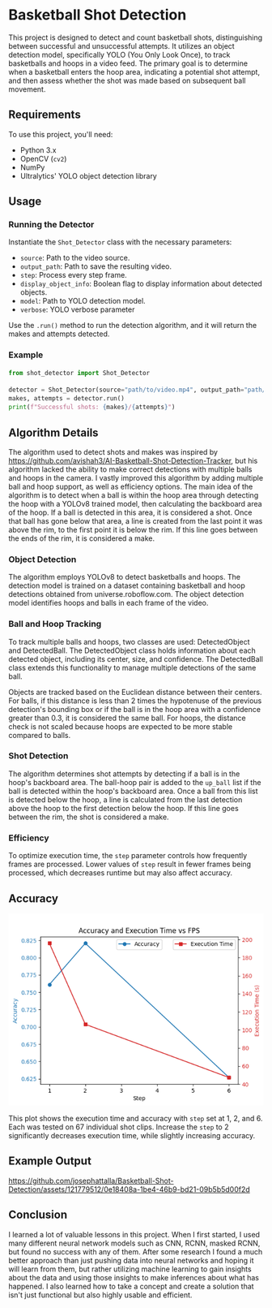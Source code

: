 # Basketball Shot Detection

This project is designed to detect and count basketball shots, distinguishing between successful and unsuccessful attempts. It utilizes an object detection model, specifically YOLO (You Only Look Once), to track basketballs and hoops in a video feed. The primary goal is to determine when a basketball enters the hoop area, indicating a potential shot attempt, and then assess whether the shot was made based on subsequent ball movement.

## Requirements

To use this project, you'll need:

- Python 3.x
- OpenCV (`cv2`)
- NumPy
- Ultralytics' YOLO object detection library

## Usage

### Running the Detector

Instantiate the `Shot_Detector` class with the necessary parameters:

- `source`: Path to the video source.
- `output_path`: Path to save the resulting video.
- `step`: Process every step frame.
- `display_object_info`: Boolean flag to display information about detected objects.
- `model`: Path to YOLO detection model.
- `verbose`: YOLO verbose parameter

Use the `.run()` method to run the detection algorithm, and it will return the makes and attempts detected.

### Example

```python
from shot_detector import Shot_Detector

detector = Shot_Detector(source="path/to/video.mp4", output_path="path/to/output", step=1, display_object_info=True, model="path/to/detection.pt", verbose=False)
makes, attempts = detector.run()
print(f"Successful shots: {makes}/{attempts}")
```

## Algorithm Details

The algorithm used to detect shots and makes was inspired by https://github.com/avishah3/AI-Basketball-Shot-Detection-Tracker, but his algorithm lacked the ability to make correct detections with multiple balls and hoops in the camera. I vastly improved this algorithm by adding multiple ball and hoop support, as well as efficiency options. The main idea of the algorithm is to detect when a ball is within the hoop area through detecting the hoop with a YOLOv8 trained model, then calculating the backboard area of the hoop. If a ball is detected in this area, it is considered a shot. Once that ball has gone below that area, a line is created from the last point it was above the rim, to the first point it is below the rim. If this line goes between the ends of the rim, it is considered a make. 

### Object Detection

The algorithm employs YOLOv8 to detect basketballs and hoops. The detection model is trained on a dataset containing basketball and hoop detections obtained from universe.roboflow.com. The object detection model identifies hoops and balls in each frame of the video.

### Ball and Hoop Tracking

To track multiple balls and hoops, two classes are used: DetectedObject and DetectedBall. The DetectedObject class holds information about each detected object, including its center, size, and confidence. The DetectedBall class extends this functionality to manage multiple detections of the same ball.

Objects are tracked based on the Euclidean distance between their centers. For balls, if this distance is less than 2 times the hypotenuse of the previous detection's bounding box or if the ball is in the hoop area with a confidence greater than 0.3, it is considered the same ball. For hoops, the distance check is not scaled because hoops are expected to be more stable compared to balls.

### Shot Detection

The algorithm determines shot attempts by detecting if a ball is in the hoop's backboard area. The ball-hoop pair is added to the `up_ball` list if the ball is detected within the hoop's backboard area. Once a ball from this list is detected below the hoop, a line is calculated from the last detection above the hoop to the first detection below the hoop. If this line goes between the rim, the shot is considered a make.

### Efficiency

To optimize execution time, the `step` parameter controls how frequently frames are processed. Lower values of `step` result in fewer frames being processed, which decreases runtime but may also affect accuracy.

## Accuracy

![Accuracy & Execution Time vs Step](plot.png)

This plot shows the execution time and accuracy with `step` set at 1, 2, and 6. Each was tested on 67 individual shot clips. Increase the `step` to 2 significantly decreases execution time, while slightly increasing accuracy.

## Example Output

https://github.com/josephattalla/Basketball-Shot-Detection/assets/121779512/0e18408a-1be4-46b9-bd21-09b5b5d00f2d

## Conclusion

I learned a lot of valuable lessons in this project. When I first started, I used many different neural network models such as CNN, RCNN, masked RCNN, but found no success with any of them. After some research I found a much better approach than just pushing data into neural networks and hoping it will learn from them, but rather utilizing machine learning to gain insights about the data and using those insights to make inferences about what has happened. I also learned how to take a concept and create a solution that isn't just functional but also highly usable and efficient.